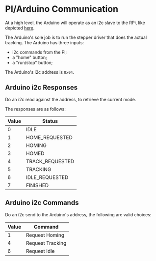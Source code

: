 # PI/Arduino Communication

At a high level, the Arduino will operate as an i2c slave to the RPi, like depicted [here](https://radiostud.io/howto-i2c-communication-rpi/#:~:text=Hardware%20Connection,-Before%20getting%20into&text=%E2%80%93%20Acts%20as%20an%20I2C%20Slave,to%20the%20both%20the%20slaves.).

The Arduino's sole job is to run the stepper driver that does the actual tracking. The Arduino has three inputs:

* i2c commands from the Pi;
* a "home" button;
* a "run/stop" button;

The Arduino's i2c address is `0x04`.

## Arduino i2c Responses

Do an i2c read against the address, to retrieve the current mode.

The responses are as follows:

Value|Status
-|-
0|IDLE
1|HOME_REQUESTED
2|HOMING
3|HOMED
4|TRACK_REQUESTED
5|TRACKING
6|IDLE_REQUESTED
7|FINISHED

## Arduino i2c Commands

Do an i2c send to the Arduino's address, the following are valid choices:

Value|Command
-|-
1|Request Homing
4|Request Tracking
6|Request Idle
